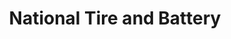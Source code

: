 ---
title: "National Tire and Battery"
url: /lynchburg/national-tire-and-battery/
shop: car repair
---